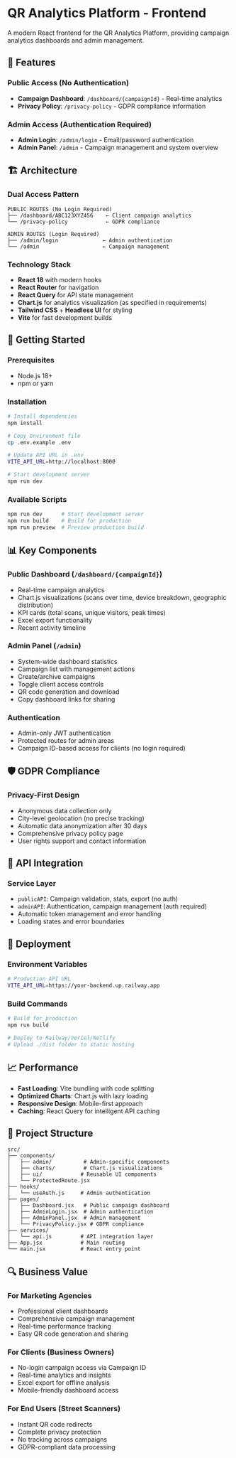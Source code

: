 # QR Analytics Platform - Frontend

A modern React frontend for the QR Analytics Platform, providing campaign analytics dashboards and admin management.

## 🎯 Features

### **Public Access (No Authentication)**
- **Campaign Dashboard**: `/dashboard/{campaignId}` - Real-time analytics
- **Privacy Policy**: `/privacy-policy` - GDPR compliance information

### **Admin Access (Authentication Required)**
- **Admin Login**: `/admin/login` - Email/password authentication
- **Admin Panel**: `/admin` - Campaign management and system overview

## 🏗️ Architecture

### **Dual Access Pattern**
```
PUBLIC ROUTES (No Login Required)
├── /dashboard/ABC123XYZ456    ← Client campaign analytics
└── /privacy-policy            ← GDPR compliance

ADMIN ROUTES (Login Required)
├── /admin/login              ← Admin authentication
└── /admin                    ← Campaign management
```

### **Technology Stack**
- **React 18** with modern hooks
- **React Router** for navigation
- **React Query** for API state management
- **Chart.js** for analytics visualization (as specified in requirements)
- **Tailwind CSS** + **Headless UI** for styling
- **Vite** for fast development builds

## 🚀 Getting Started

### Prerequisites
- Node.js 18+ 
- npm or yarn

### Installation
```bash
# Install dependencies
npm install

# Copy environment file
cp .env.example .env

# Update API URL in .env
VITE_API_URL=http://localhost:8000

# Start development server
npm run dev
```

### Available Scripts
```bash
npm run dev      # Start development server
npm run build    # Build for production
npm run preview  # Preview production build
```

## 📊 Key Components

### **Public Dashboard** (`/dashboard/{campaignId}`)
- Real-time campaign analytics
- Chart.js visualizations (scans over time, device breakdown, geographic distribution)
- KPI cards (total scans, unique visitors, peak times)
- Excel export functionality
- Recent activity timeline

### **Admin Panel** (`/admin`)
- System-wide dashboard statistics
- Campaign list with management actions
- Create/archive campaigns
- Toggle client access controls
- QR code generation and download
- Copy dashboard links for sharing

### **Authentication**
- Admin-only JWT authentication
- Protected routes for admin areas
- Campaign ID-based access for clients (no login required)

## 🛡️ GDPR Compliance

### **Privacy-First Design**
- Anonymous data collection only
- City-level geolocation (no precise tracking)
- Automatic data anonymization after 30 days
- Comprehensive privacy policy page
- User rights support and contact information

## 🔌 API Integration

### **Service Layer**
- `publicAPI`: Campaign validation, stats, export (no auth)
- `adminAPI`: Authentication, campaign management (auth required)
- Automatic token management and error handling
- Loading states and error boundaries

## 🚀 Deployment

### **Environment Variables**
```bash
# Production API URL
VITE_API_URL=https://your-backend.up.railway.app
```

### **Build Commands**
```bash
# Build for production
npm run build

# Deploy to Railway/Vercel/Netlify
# Upload ./dist folder to static hosting
```

## 📈 Performance

- **Fast Loading**: Vite bundling with code splitting
- **Optimized Charts**: Chart.js with lazy loading
- **Responsive Design**: Mobile-first approach
- **Caching**: React Query for intelligent API caching

## 📂 Project Structure

```
src/
├── components/
│   ├── admin/          # Admin-specific components
│   ├── charts/         # Chart.js visualizations  
│   ├── ui/            # Reusable UI components
│   └── ProtectedRoute.jsx
├── hooks/
│   └── useAuth.js     # Admin authentication
├── pages/
│   ├── Dashboard.jsx   # Public campaign dashboard
│   ├── AdminLogin.jsx  # Admin authentication
│   ├── AdminPanel.jsx  # Admin management
│   └── PrivacyPolicy.jsx # GDPR compliance
├── services/
│   └── api.js         # API integration layer
├── App.jsx            # Main routing
└── main.jsx           # React entry point
```

## 🔍 Business Value

### **For Marketing Agencies**
- Professional client dashboards
- Comprehensive campaign management
- Real-time performance tracking
- Easy QR code generation and sharing

### **For Clients (Business Owners)**
- No-login campaign access via Campaign ID
- Real-time analytics and insights
- Excel export for offline analysis
- Mobile-friendly dashboard access

### **For End Users (Street Scanners)**
- Instant QR code redirects
- Complete privacy protection
- No tracking across campaigns
- GDPR-compliant data processing
